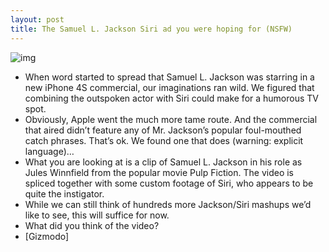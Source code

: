 ```yaml
---
layout: post
title: The Samuel L. Jackson Siri ad you were hoping for (NSFW)
---
```

![img](http://media.idownloadblog.com/wp-content/uploads/2012/04/sam-jackson.jpg)
* When word started to spread that Samuel L. Jackson was starring in a new iPhone 4S commercial, our imaginations ran wild. We figured that combining the outspoken actor with Siri could make for a humorous TV spot.
* Obviously, Apple went the much more tame route. And the commercial that aired didn’t feature any of Mr. Jackson’s popular foul-mouthed catch phrases. That’s ok. We found one that does (warning: explicit language)…
* What you are looking at is a clip of Samuel L. Jackson in his role as Jules Winnfield from the popular movie Pulp Fiction. The video is spliced together with some custom footage of Siri, who appears to be quite the instigator.
* While we can still think of hundreds more Jackson/Siri mashups we’d like to see, this will suffice for now.
* What did you think of the video?
* [Gizmodo]

